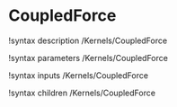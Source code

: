 <!-- MOOSE Documentation Stub: Remove this when content is added. -->

# CoupledForce
!syntax description /Kernels/CoupledForce

!syntax parameters /Kernels/CoupledForce

!syntax inputs /Kernels/CoupledForce

!syntax children /Kernels/CoupledForce
